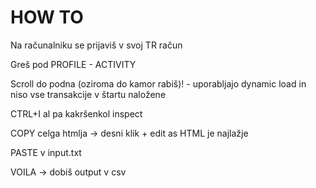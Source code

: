 # HOW TO
Na računalniku se prijaviš v svoj TR račun

Greš pod PROFILE - ACTIVITY

Scroll do podna (oziroma do kamor rabiš)! - uporabljajo dynamic load in niso vse transakcije v štartu naložene

CTRL+I al pa kakršenkol inspect

COPY celga htmlja -> desni klik + edit as HTML je najlažje

PASTE v input.txt

VOILA -> dobiš output v csv
